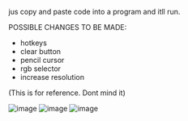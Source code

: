 jus copy and paste code into a program and itll run.



POSSIBLE CHANGES TO BE MADE:
- hotkeys
- clear button
- pencil cursor
- rgb selector
- increase resolution



(This is for reference. Dont mind it)

![image](https://github.com/user-attachments/assets/b0ba9571-57bf-4bb4-9a77-6350321fdc7c)
![image](https://github.com/user-attachments/assets/1320a5da-fce6-4e39-a82a-baa8ca1f864e)
![image](https://github.com/user-attachments/assets/08983f4e-fbf8-4143-aa79-e2c4bfdb77f2)



